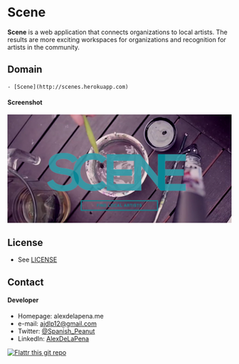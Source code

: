 Scene
======

**Scene** is a web application that connects organizations to local artists. The results are more exciting workspaces for organizations and recognition for artists in the community.

## Domain
	- [Scene](http://scenes.herokuapp.com)

#### Screenshot
![Scene](https://github.com/ajdlp/ajdlp.github.io/blob/master/images/Scene.png)


## License 
* See [LICENSE](https://github.com/ajdlp/Scene/blob/master/LICENSE)


## Contact
#### Developer
* Homepage: alexdelapena.me
* e-mail: ajdlp12@gmail.com
* Twitter: [@Spanish_Peanut](https://twitter.com/spanish_peanut)
* LinkedIn: [AlexDeLaPena](https://linkedin.com/in/alexdelapena)

[![Flattr this git repo](http://api.flattr.com/button/flattr-badge-large.png)](https://flattr.com/submit/auto?user_id=username&url=https://github.com/username/sw-name&title=sw-name&language=&tags=github&category=software) 